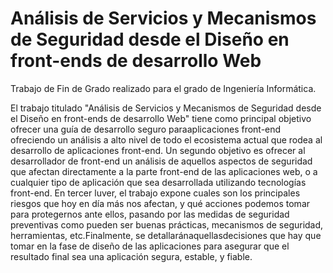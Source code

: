 # Análisis de Servicios y Mecanismos de Seguridad desde el Diseño en front-ends de desarrollo Web
Trabajo de Fin de Grado realizado para el grado de Ingeniería Informática.

El trabajo titulado "Análisis de Servicios y Mecanismos de Seguridad desde el Diseño en front-ends de desarrollo Web" tiene como principal objetivo ofrecer una guía de desarrollo seguro paraaplicaciones front-end ofreciendo un análisis a alto nivel de todo el ecosistema actual que rodea al desarrollo de aplicaciones front-end. Un segundo objetivo es ofrecer al desarrollador de front-end un análisis de aquellos aspectos de seguridad que afectan directamente a la parte front-end de las aplicaciones web, o a cualquier tipo de aplicación que sea desarrollada utilizando tecnologías front-end. En tercer luver, el trabajo expone cuales son los principales riesgos que hoy en día más nos afectan, y qué acciones podemos tomar para protegernos ante ellos, pasando por las medidas de seguridad preventivas como pueden ser buenas prácticas, mecanismos de seguridad, herramientas, etc.Finalmente, se detallaránaquellasdecisiones que hay que tomar en la fase de diseño de las aplicaciones para asegurar que el resultado final sea una aplicación segura, estable, y fiable. 
